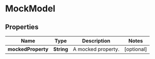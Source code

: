 
# MockModel

## Properties
Name | Type | Description | Notes
------------ | ------------- | ------------- | -------------
**mockedProperty** | **String** | A mocked property. |  [optional]



